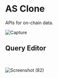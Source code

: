 # AS Clone

APIs for on-chain data.



![Capture](https://user-images.githubusercontent.com/28341697/195429302-95c9f87d-727a-4d04-b456-ca9863b92e81.PNG)
## Query Editor
<br/>


![Screenshot (82)](https://user-images.githubusercontent.com/28341697/195563230-056174f1-4ca5-4dcf-b856-be913eb25d1e.png)
